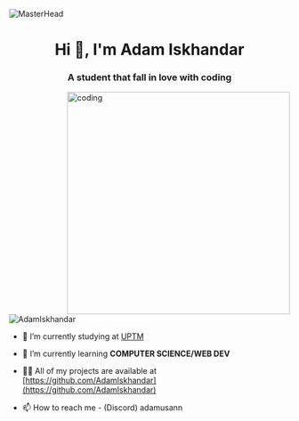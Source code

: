![MasterHead](https://user-images.githubusercontent.com/10498744/210012254-234538ff-d198-48aa-8964-37e6fd45d227.gif)
<h1 align="center">Hi 👋, I'm Adam Iskhandar</h1>
<h3 align="center">A student that fall in love with coding</h3>
<img align="right" alt="coding" width="400" src="https://www.lambdatest.com/resources/images/news24.gif">

<p align="left"> <img src="https://komarev.com/ghpvc/?username=AdamIskhandar&label=Profile%20views&color=0e75b6&style=flat" alt="AdamIskhandar" /> </p>

- 🔭 I’m currently studying at [UPTM](https://www.uptm.edu.my/)

- 🌱 I’m currently learning **COMPUTER SCIENCE/WEB DEV**

- 👨‍💻 All of my projects are available at [https://github.com/AdamIskhandar](https://github.com/AdamIskhandar)

- 📫 How to reach me - (Discord) adamusann
